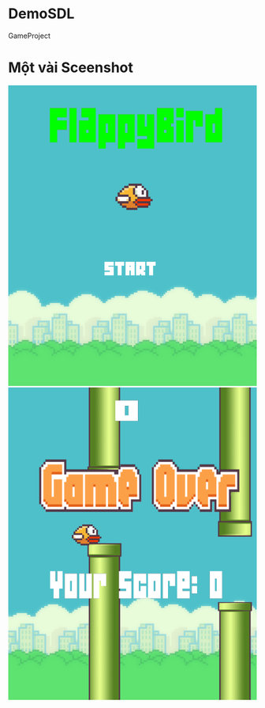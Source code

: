 # DemoSDL
 GameProject
# Một vài Sceenshot
![Start Screen](./start.PNG)
![Game Over](./game_over.PNG)
